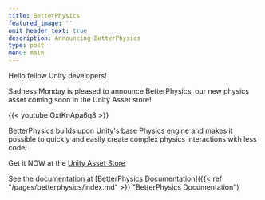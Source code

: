```yaml
---
title: BetterPhysics
featured_image: ''
omit_header_text: true
description: Announcing BetterPhysics
type: post
menu: main
---
```

Hello fellow Unity developers!

Sadness Monday is pleased to announce BetterPhysics, our new physics asset coming soon in the Unity Asset store!

{{< youtube OxtKnApa6q8 >}}

BetterPhysics builds upon Unity's base Physics engine and makes it possible to quickly and easily create complex physics interactions with less code!

Get it NOW at the [Unity Asset Store](https://u3d.as/308k)

See the documentation at [BetterPhysics Documentation]({{< ref "/pages/betterphysics/index.md" >}} "BetterPhysics Documentation")